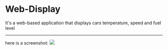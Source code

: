 # Web-Display
It's a web-based application that displays cars temperature, speed and fuel level

<hr>
here is a screenshot:
<img src="https://cloud.githubusercontent.com/assets/15115359/25909296/aa65e574-35a4-11e7-954c-459fbe7279fb.png">
